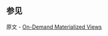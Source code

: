 ## 参见

原文 - [On-Demand Materialized Views]( https://docs.mongodb.com/manual/core/materialized-views/ )


